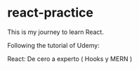 # react-practice

This is my journey to learn React.

Following the tutorial of Udemy:

React: De cero a experto ( Hooks y MERN )
